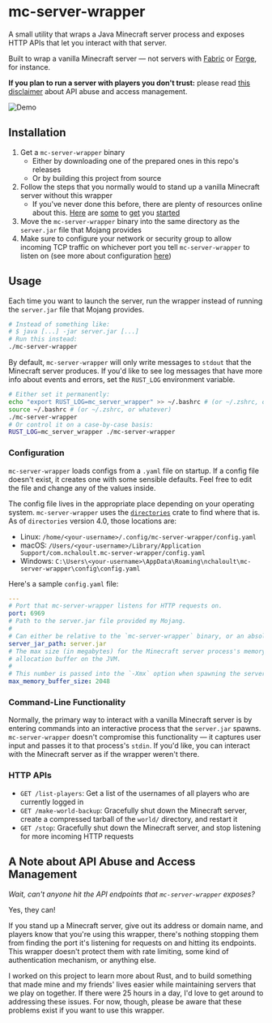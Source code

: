 # mc-server-wrapper

A small utility that wraps a Java Minecraft server process and exposes HTTP APIs that let you interact with that server.

Built to wrap a vanilla Minecraft server — not servers with [Fabric](https://fabricmc.net) or [Forge](https://mcforge.readthedocs.io/en/1.18.x/), for instance.

**If you plan to run a server with players you don't trust:** please read [this disclaimer](#a-note-about-api-abuse-and-access-management) about API abuse and access management.

![Demo](https://user-images.githubusercontent.com/31291920/212489197-880d1b6f-5a38-49c0-9c8e-5c95d993b11b.gif)

## Installation

1. Get a `mc-server-wrapper` binary
   - Either by downloading one of the prepared ones in this repo's releases
   - Or by building this project from source
1. Follow the steps that you normally would to stand up a vanilla Minecraft server without this wrapper
   - If you've never done this before, there are plenty of resources online about this. [Here](https://help.minecraft.net/hc/en-us/articles/360058525452-How-to-Setup-a-Minecraft-Java-Edition-Server) are [some](https://blogs.oracle.com/developers/post/how-to-set-up-and-run-a-really-powerful-free-minecraft-server-in-the-cloud) to [get](https://www.cloudskillsboost.google/focuses/1852?parent=catalog) you [started](https://dev.to/julbrs/how-to-run-a-minecraft-server-on-aws-for-less-than-3-us-a-month-409p)
1. Move the `mc-server-wrapper` binary into the same directory as the `server.jar` file that Mojang provides
1. Make sure to configure your network or security group to allow incoming TCP traffic on whichever port you tell `mc-server-wrapper` to listen on (see more about configuration [here](#configuration))

## Usage

Each time you want to launch the server, run the wrapper instead of running the `server.jar` file that Mojang provides.

```bash
# Instead of something like:
# $ java [...] -jar server.jar [...]
# Run this instead:
./mc-server-wrapper
```

By default, `mc-server-wrapper` will only write messages to `stdout` that the Minecraft server produces. If you'd like to see log messages that have more info about events and errors, set the `RUST_LOG` environment variable.

```bash
# Either set it permanently:
echo "export RUST_LOG=mc_server_wrapper" >> ~/.bashrc # (or ~/.zshrc, or whatever else you use)
source ~/.bashrc # (or ~/.zshrc, or whatever)
./mc-server-wrapper
# Or control it on a case-by-case basis:
RUST_LOG=mc_server_wrapper ./mc-server-wrapper
```

### Configuration

`mc-server-wrapper` loads configs from a `.yaml` file on startup. If a config file doesn't exist, it creates one with some sensible defaults. Feel free to edit the file and change any of the values inside.

The config file lives in the appropriate place depending on your operating system. `mc-server-wrapper` uses the [`directories`](https://crates.io/crates/directories) crate to find where that is. As of `directories` version 4.0, those locations are:

- Linux: `/home/<your-username>/.config/mc-server-wrapper/config.yaml`
- macOS: `/Users/<your-username>/Library/Application Support/com.nchaloult.mc-server-wrapper/config.yaml`
- Windows: `C:\Users\<your-username>\AppData\Roaming\nchaloult\mc-server-wrapper\config\config.yaml`

Here's a sample `config.yaml` file:

```yaml
---
# Port that mc-server-wrapper listens for HTTP requests on.
port: 6969
# Path to the server.jar file provided my Mojang.
#
# Can either be relative to the `mc-server-wrapper` binary, or an absolute path.
server_jar_path: server.jar
# The max size (in megabytes) for the Minecraft server process's memory
# allocation buffer on the JVM.
#
# This number is passed into the `-Xmx` option when spawning the server process.
max_memory_buffer_size: 2048
```

### Command-Line Functionality

Normally, the primary way to interact with a vanilla Minecraft server is by entering commands into an interactive process that the `server.jar` spawns. `mc-server-wrapper` doesn't compromise this functionality — it captures user input and passes it to that process's `stdin`. If you'd like, you can interact with the Minecraft server as if the wrapper weren't there.

### HTTP APIs

- `GET /list-players`: Get a list of the usernames of all players who are currently logged in
- `GET /make-world-backup`: Gracefully shut down the Minecraft server, create a compressed tarball of the `world/` directory, and restart it
- `GET /stop`: Gracefully shut down the Minecraft server, and stop listening for more incoming HTTP requests

## A Note about API Abuse and Access Management

_Wait, can't anyone hit the API endpoints that `mc-server-wrapper` exposes?_

Yes, they can!

If you stand up a Minecraft server, give out its address or domain name, and players know that you're using this wrapper, there's nothing stopping them from finding the port it's listening for requests on and hitting its endpoints. This wrapper doesn't protect them with rate limiting, some kind of authentication mechanism, or anything else.

I worked on this project to learn more about Rust, and to build something that made mine and my friends' lives easier while maintaining servers that we play on together. If there were 25 hours in a day, I'd love to get around to addressing these issues. For now, though, please be aware that these problems exist if you want to use this wrapper.
